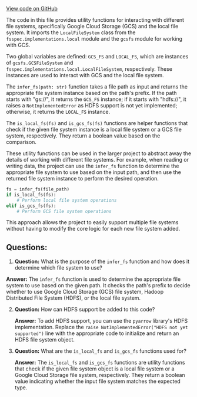 [View code on GitHub](https://github.com/twitter/the-algorithm-ml/blob/master/common/filesystem/util.py)

The code in this file provides utility functions for interacting with different file systems, specifically Google Cloud Storage (GCS) and the local file system. It imports the `LocalFileSystem` class from the `fsspec.implementations.local` module and the `gcsfs` module for working with GCS.

Two global variables are defined: `GCS_FS` and `LOCAL_FS`, which are instances of `gcsfs.GCSFileSystem` and `fsspec.implementations.local.LocalFileSystem`, respectively. These instances are used to interact with GCS and the local file system.

The `infer_fs(path: str)` function takes a file path as input and returns the appropriate file system instance based on the path's prefix. If the path starts with "gs://", it returns the `GCS_FS` instance; if it starts with "hdfs://", it raises a `NotImplementedError` as HDFS support is not yet implemented; otherwise, it returns the `LOCAL_FS` instance.

The `is_local_fs(fs)` and `is_gcs_fs(fs)` functions are helper functions that check if the given file system instance is a local file system or a GCS file system, respectively. They return a boolean value based on the comparison.

These utility functions can be used in the larger project to abstract away the details of working with different file systems. For example, when reading or writing data, the project can use the `infer_fs` function to determine the appropriate file system to use based on the input path, and then use the returned file system instance to perform the desired operation.

```python
fs = infer_fs(file_path)
if is_local_fs(fs):
    # Perform local file system operations
elif is_gcs_fs(fs):
    # Perform GCS file system operations
```

This approach allows the project to easily support multiple file systems without having to modify the core logic for each new file system added.
## Questions: 
 1. **Question:** What is the purpose of the `infer_fs` function and how does it determine which file system to use?

   **Answer:** The `infer_fs` function is used to determine the appropriate file system to use based on the given path. It checks the path's prefix to decide whether to use Google Cloud Storage (GCS) file system, Hadoop Distributed File System (HDFS), or the local file system.

2. **Question:** How can HDFS support be added to this code?

   **Answer:** To add HDFS support, you can use the `pyarrow` library's HDFS implementation. Replace the `raise NotImplementedError("HDFS not yet supported")` line with the appropriate code to initialize and return an HDFS file system object.

3. **Question:** What are the `is_local_fs` and `is_gcs_fs` functions used for?

   **Answer:** The `is_local_fs` and `is_gcs_fs` functions are utility functions that check if the given file system object is a local file system or a Google Cloud Storage file system, respectively. They return a boolean value indicating whether the input file system matches the expected type.